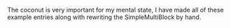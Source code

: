 The coconut is very important for my mental state, I have made all of these example entries along with rewriting the SimpleMultiBlock by hand.